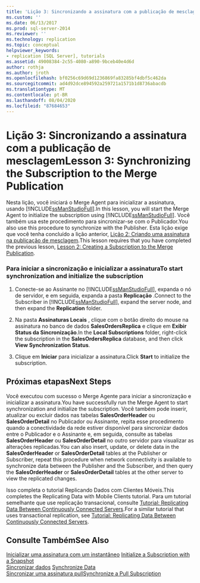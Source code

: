 ```yaml
---
title: 'Lição 3: Sincronizando a assinatura com a publicação de mesclagem | Microsoft Docs'
ms.custom: ''
ms.date: 06/13/2017
ms.prod: sql-server-2014
ms.reviewer: ''
ms.technology: replication
ms.topic: conceptual
helpviewer_keywords:
- replication [SQL Server], tutorials
ms.assetid: 49008384-2c55-4080-a890-9bceb40e4d6d
author: rothja
ms.author: jroth
ms.openlocfilehash: bf0256c69d69d1236869fa83285bf4dbf5c462da
ms.sourcegitcommit: ad4d92dce894592a259721a1571b1d8736abacdb
ms.translationtype: MT
ms.contentlocale: pt-BR
ms.lasthandoff: 08/04/2020
ms.locfileid: "87684653"
---
```

# <a name="lesson-3-synchronizing-the-subscription-to-the-merge-publication"></a><span data-ttu-id="f5b1c-102">Lição 3: Sincronizando a assinatura com a publicação de mesclagem</span><span class="sxs-lookup"><span data-stu-id="f5b1c-102">Lesson 3: Synchronizing the Subscription to the Merge Publication</span></span>
  <span data-ttu-id="f5b1c-103">Nesta lição, você iniciará o Merge Agent para inicializar a assinatura, usando [!INCLUDE[ssManStudioFull](../../includes/ssmanstudiofull-md.md)].</span><span class="sxs-lookup"><span data-stu-id="f5b1c-103">In this lesson, you will start the Merge Agent to initialize the subscription using [!INCLUDE[ssManStudioFull](../../includes/ssmanstudiofull-md.md)].</span></span> <span data-ttu-id="f5b1c-104">Você também usa este procedimento para sincronizar-se com o Publicador.</span><span class="sxs-lookup"><span data-stu-id="f5b1c-104">You also use this procedure to synchronize with the Publisher.</span></span> <span data-ttu-id="f5b1c-105">Esta lição exige que você tenha concluído a lição anterior, [Lição 2: Criando uma assinatura na publicação de mesclagem](lesson-2-creating-a-subscription-to-the-merge-publication.md).</span><span class="sxs-lookup"><span data-stu-id="f5b1c-105">This lesson requires that you have completed the previous lesson, [Lesson 2: Creating a Subscription to the Merge Publication](lesson-2-creating-a-subscription-to-the-merge-publication.md).</span></span>  
  
### <a name="to-start-synchronization-and-initialize-the-subscription"></a><span data-ttu-id="f5b1c-106">Para iniciar a sincronização e inicializar a assinatura</span><span class="sxs-lookup"><span data-stu-id="f5b1c-106">To start synchronization and initialize the subscription</span></span>  
  
1.  <span data-ttu-id="f5b1c-107">Conecte-se ao Assinante no [!INCLUDE[ssManStudioFull](../../includes/ssmanstudiofull-md.md)], expanda o nó de servidor, e em seguida, expanda a pasta **Replicação** .</span><span class="sxs-lookup"><span data-stu-id="f5b1c-107">Connect to the Subscriber in [!INCLUDE[ssManStudioFull](../../includes/ssmanstudiofull-md.md)], expand the server node, and then expand the **Replication** folder.</span></span>  
  
2.  <span data-ttu-id="f5b1c-108">Na pasta **Assinaturas Locais** , clique com o botão direito do mouse na assinatura no banco de dados **SalesOrdersReplica** e clique em **Exibir Status da Sincronização**.</span><span class="sxs-lookup"><span data-stu-id="f5b1c-108">In the **Local Subscriptions** folder, right-click the subscription in the **SalesOrdersReplica** database, and then click **View Synchronization Status**.</span></span>  
  
3.  <span data-ttu-id="f5b1c-109">Clique em **Iniciar** para inicializar a assinatura.</span><span class="sxs-lookup"><span data-stu-id="f5b1c-109">Click **Start** to initialize the subscription.</span></span>  
  
## <a name="next-steps"></a><span data-ttu-id="f5b1c-110">Próximas etapas</span><span class="sxs-lookup"><span data-stu-id="f5b1c-110">Next Steps</span></span>  
 <span data-ttu-id="f5b1c-111">Você executou com sucesso o Merge Agente para iniciar a sincronização e inicializar a assinatura.</span><span class="sxs-lookup"><span data-stu-id="f5b1c-111">You have successfully run the Merge Agent to start synchronization and initialize the subscription.</span></span> <span data-ttu-id="f5b1c-112">Você também pode inserir, atualizar ou excluir dados nas tabelas **SalesOrderHeader** ou **SalesOrderDetail** no Publicador ou Assinante, repita esse procedimento quando a conectividade da rede estiver disponível para sincronizar dados entre o Publicador e o Assinante e, em seguida, consulte as tabelas **SalesOrderHeader** ou **SalesOrderDetail** no outro servidor para visualizar as alterações replicadas.</span><span class="sxs-lookup"><span data-stu-id="f5b1c-112">You can also insert, update, or delete data in the **SalesOrderHeader** or **SalesOrderDetail** tables at the Publisher or Subscriber, repeat this procedure when network connectivity is available to synchronize data between the Publisher and the Subscriber, and then query the **SalesOrderHeader** or **SalesOrderDetail** tables at the other server to view the replicated changes.</span></span>  
  
 <span data-ttu-id="f5b1c-113">Isso completa o tutorial Replicando Dados com Clientes Móveis.</span><span class="sxs-lookup"><span data-stu-id="f5b1c-113">This completes the Replicating Data with Mobile Clients tutorial.</span></span> <span data-ttu-id="f5b1c-114">Para um tutorial semelhante que use replicação transacional, consulte [Tutorial: Replicating Data Between Continuously Connected Servers](tutorial-replicating-data-between-continuously-connected-servers.md).</span><span class="sxs-lookup"><span data-stu-id="f5b1c-114">For a similar tutorial that uses transactional replication, see [Tutorial: Replicating Data Between Continuously Connected Servers](tutorial-replicating-data-between-continuously-connected-servers.md).</span></span>  
  
## <a name="see-also"></a><span data-ttu-id="f5b1c-115">Consulte Também</span><span class="sxs-lookup"><span data-stu-id="f5b1c-115">See Also</span></span>  
 <span data-ttu-id="f5b1c-116">[Inicializar uma assinatura com um instantâneo](initialize-a-subscription-with-a-snapshot.md) </span><span class="sxs-lookup"><span data-stu-id="f5b1c-116">[Initialize a Subscription with a Snapshot](initialize-a-subscription-with-a-snapshot.md) </span></span>  
 <span data-ttu-id="f5b1c-117">[Sincronizar dados](synchronize-data.md) </span><span class="sxs-lookup"><span data-stu-id="f5b1c-117">[Synchronize Data](synchronize-data.md) </span></span>  
 [<span data-ttu-id="f5b1c-118">Sincronizar uma assinatura pull</span><span class="sxs-lookup"><span data-stu-id="f5b1c-118">Synchronize a Pull Subscription</span></span>](synchronize-a-pull-subscription.md)  
  
  
